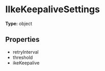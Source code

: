 # IIkeKeepaliveSettings


**Type:** object

## Properties
* retryInterval
* threshold
* ikeKeepalive
